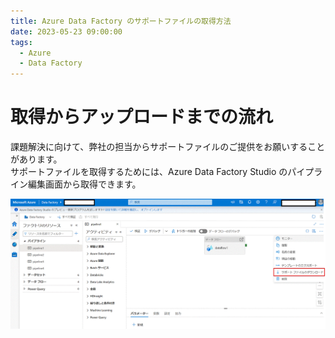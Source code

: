 ```yaml
---
title: Azure Data Factory のサポートファイルの取得方法
date: 2023-05-23 09:00:00
tags:
  - Azure
  - Data Factory
---
```


# 取得からアップロードまでの流れ

課題解決に向けて、弊社の担当からサポートファイルのご提供をお願いすることがあります。  
サポートファイルを取得するためには、Azure Data Factory Studio のパイプライン編集画面から取得できます。

![](./how-to-get-adf-support-file/how-to-get-adf-support-file-1.png)

  

